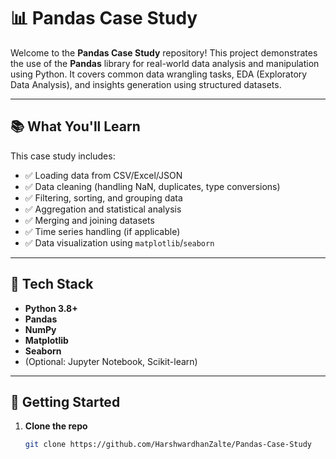 # 📊 Pandas Case Study

Welcome to the **Pandas Case Study** repository! This project demonstrates the use of the **Pandas** library for real-world data analysis and manipulation using Python. It covers common data wrangling tasks, EDA (Exploratory Data Analysis), and insights generation using structured datasets.

---

## 📚 What You'll Learn

This case study includes:

- ✅ Loading data from CSV/Excel/JSON
- ✅ Data cleaning (handling NaN, duplicates, type conversions)
- ✅ Filtering, sorting, and grouping data
- ✅ Aggregation and statistical analysis
- ✅ Merging and joining datasets
- ✅ Time series handling (if applicable)
- ✅ Data visualization using `matplotlib`/`seaborn`

---

## 🧰 Tech Stack

- **Python 3.8+**
- **Pandas**
- **NumPy**
- **Matplotlib**
- **Seaborn**
- (Optional: Jupyter Notebook, Scikit-learn)

---

## 🚀 Getting Started

1. **Clone the repo**  
   ```bash
   git clone https://github.com/HarshwardhanZalte/Pandas-Case-Study
  ```
